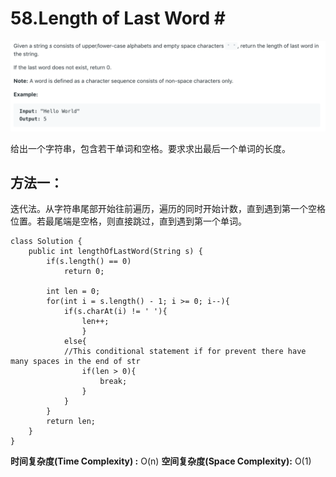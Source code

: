 # 58.Length of Last Word \#

![](.gitbook/assets/image%20%2826%29.png)

给出一个字符串，包含若干单词和空格。要求求出最后一个单词的长度。

## 方法一：

迭代法。从字符串尾部开始往前遍历，遍历的同时开始计数，直到遇到第一个空格位置。若最尾端是空格，则直接跳过，直到遇到第一个单词。

```text
class Solution {
    public int lengthOfLastWord(String s) {
        if(s.length() == 0)
            return 0;
        
        int len = 0;
        for(int i = s.length() - 1; i >= 0; i--){
            if(s.charAt(i) != ' '){
                len++;
                }
            else{
            //This conditional statement if for prevent there have many spaces in the end of str
                if(len > 0){
                    break;
                }
            }
        }
        return len;
    }
}
```

**时间复杂度\(Time Complexity\) :** O\(n\)          **空间复杂度\(Space Complexity\):** O\(1\)

